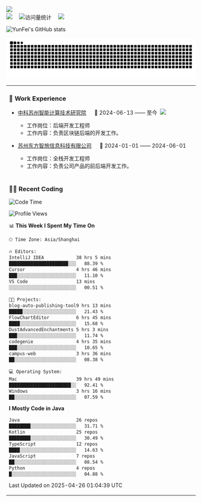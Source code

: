   <!-- dynamic typing effect 动态打字效果 -->
  <div>
    <a href="http://yunfei.plus">
      <img src="https://readme-typing-svg.demolab.com?font=Fira+Code&pause=1000&width=435&lines=console.log(%22Hello%2C%20World%22);祝您今天愉快!&center=true&size=27" />
    </a>
  </div>

  <div>
    <a href="http://yunfei.plus/"><img src="https://img.shields.io/badge/Website-博客-8c36db" /></a>&emsp;
    <!-- visitor -->
    <img src="https://komarev.com/ghpvc/?username=yunfeidog&label=Views&color=orange&style=flat" alt="访问量统计" />&emsp;
    <!-- wakatime -->    
    <a href="https://wakatime.com/@yunfeidog"><img src="https://wakatime.com/badge/user/42d0678c-368b-448b-9a77-5d21c5b55352.svg" /></a>
  </div>

![YunFei's GitHub stats](https://github-readme-stats.vercel.app/api?username=yunfeidog)

![snake](./dist/github-contribution-grid-snake.svg)


<table>

<tr><td>

### 🏢 Work Experience

<img align="right" width="88" src="https://cdn.jsdelivr.net/gh/yunfeidog/yunfeidog/assets/images/yuanze.png" />

- [中科苏州智能计算技术研究院](http://iict.ac.cn/sy) &emsp; 📌 2024-06-13 —— 至今

    - 工作岗位：后端开发工程师
    - 工作内容：负责区块链后端的开发工作。

- [苏州东方智旅信息科技有限公司](http://www.leyoobao.com/) &emsp; 📌 2024-01-01 —— 2024-06-01

    - 工作岗位：全栈开发工程师
    - 工作内容：负责公司产品的前后端开发工作。

</td></tr>

<tr><td>

### 👩‍💻 Recent Coding

<!--START_SECTION:waka-->
![Code Time](http://img.shields.io/badge/Code%20Time-2%2C967%20hrs%2018%20mins-blue)

![Profile Views](http://img.shields.io/badge/Profile%20Views-0-blue)

📊 **This Week I Spent My Time On** 

```text
🕑︎ Time Zone: Asia/Shanghai

🔥 Editors: 
IntelliJ IDEA            38 hrs 5 mins       ██████████████████████░░░   88.39 % 
Cursor                   4 hrs 46 mins       ███░░░░░░░░░░░░░░░░░░░░░░   11.10 % 
VS Code                  13 mins             ░░░░░░░░░░░░░░░░░░░░░░░░░   00.51 % 

🐱‍💻 Projects: 
blog-auto-publishing-tool9 hrs 13 mins       █████░░░░░░░░░░░░░░░░░░░░   21.43 % 
FlowChartEditor          6 hrs 45 mins       ████░░░░░░░░░░░░░░░░░░░░░   15.68 % 
DustAdvancedEnchantments 5 hrs 3 mins        ███░░░░░░░░░░░░░░░░░░░░░░   11.74 % 
codegenie                4 hrs 35 mins       ███░░░░░░░░░░░░░░░░░░░░░░   10.65 % 
campus-web               3 hrs 36 mins       ██░░░░░░░░░░░░░░░░░░░░░░░   08.38 % 

💻 Operating System: 
Mac                      39 hrs 49 mins      ███████████████████████░░   92.41 % 
Windows                  3 hrs 16 mins       ██░░░░░░░░░░░░░░░░░░░░░░░   07.59 % 
```

**I Mostly Code in Java** 

```text
Java                     26 repos            ████████░░░░░░░░░░░░░░░░░   31.71 % 
Kotlin                   25 repos            ████████░░░░░░░░░░░░░░░░░   30.49 % 
TypeScript               12 repos            ████░░░░░░░░░░░░░░░░░░░░░   14.63 % 
JavaScript               7 repos             ██░░░░░░░░░░░░░░░░░░░░░░░   08.54 % 
Python                   4 repos             █░░░░░░░░░░░░░░░░░░░░░░░░   04.88 % 
```




 Last Updated on 2025-04-26 01:04:39 UTC
<!--END_SECTION:waka-->

</td></tr>
<table>
